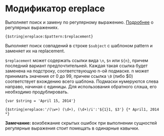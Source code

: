Модификатор ereplace
=================

Выполняет поиск и замену по регулярному выражению.
[Подробнее](http://www.php.net/manual/ru/reference.pcre.pattern.syntax.php) о регулярных выражениях.

```
{$string|ereplace:$pattern:$replacement}
```

Выполняет поиск совпадений в строке `$subject` с шаблоном pattern и заменяет их на replacement.

`$replacement` может содержать ссылки вида `\n`, `$n` или `${n}`, причем последний вариант предпочтительней.
Каждая такая ссылка будет заменена на подстроку, соответствующую n-ой подмаске. n может принимать значения от 0 до 99,
причем ссылка `\0` (либо $0) соответствует вхождению всего шаблона.
Подмаски нумеруются слева направо, начиная с единицы. Для использования обратного слэша, его необходимо продублировать.


```smarty
{var $string = 'April 15, 2014'}

{$string|ereplace:'/(\w+) (\d+), (\d+)/i':'${1}1, $3'} {* April1, 2014 *}
```

**Замечание:** воизбежание скрытых ошибок при выполнении сущностей регулярные выражения стоит помещать в одинарные кавычки.
